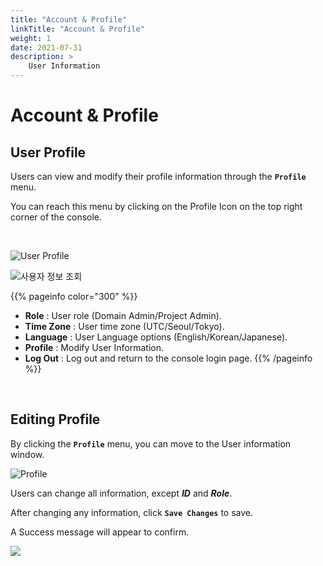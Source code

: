 ```yaml
---
title: "Account & Profile"
linkTitle: "Account & Profile"
weight: 1
date: 2021-07-31
description: >
    User Information
---
```


# Account & Profile

## User Profile

Users can view and modify their profile information through the **`Profile`** menu.

You can reach this menu by clicking on the Profile Icon on the top right corner of the console.

<br/>

![User Profile](/docs/using_spaceone_console/user_guide/etc/profile_img/profile_01.png)

![&#xC0AC;&#xC6A9;&#xC790; &#xC815;&#xBCF4; &#xC870;&#xD68C;](/docs/using_spaceone_console/user_guide/etc/profile_img/profile_02.png)


{{% pageinfo color="300" %}}
* **Role** : User role \(Domain Admin/Project Admin\).
* **Time Zone** : User time zone \(UTC/Seoul/Tokyo\).
* **Language** : User Language options \(English/Korean/Japanese\).
* **Profile** : Modify User Information.
* **Log Out** : Log out and return to the console login page.
{{% /pageinfo %}}

<br/>


## Editing Profile

By clicking the **`Profile`** menu, you can move to the User information window.

![Profile](/docs/using_spaceone_console/user_guide/etc/profile_img/profile_03.png)

Users can change all information, except _**ID**_ and _**Role**_. 

After changing any information, click **`Save Changes`** to save. 

A Success message will appear to confirm.

![](/docs/using_spaceone_console/user_guide/etc/profile_img/profile_04.png)

### 
